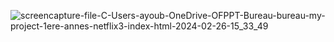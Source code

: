 ![screencapture-file-C-Users-ayoub-OneDrive-OFPPT-Bureau-bureau-my-project-1ere-annes-netflix3-index-html-2024-02-26-15_33_49](https://github.com/AyoubElho/Netflix-clone/assets/161326721/15784c57-01fe-4d5e-a8f6-3ca5b168d1d7)

